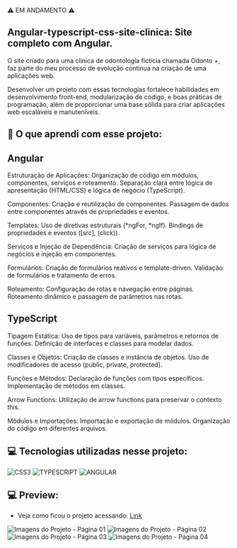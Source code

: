 ⚠️ EM ANDAMENTO ⚠️

## Angular-typescript-css-site-clinica: Site completo com Angular.

O site criado para uma clinica de odontologia ficticia chamada Odonto +, faz parte do meu processo de evolução continua na criação de uma aplicações web.

Desenvolver um projeto com essas tecnologias fortalece habilidades em desenvolvimento front-end, modularização de código, e boas práticas de programação, além de proporcionar uma base sólida para criar aplicações web escaláveis e manuteníveis.<br>

## 🤔 O que aprendi com esse projeto:

## Angular

Estruturação de Aplicações:
Organização de código em módulos, componentes, serviços e roteamento.
Separação clara entre lógica de apresentação (HTML/CSS) e lógica de negócio (TypeScript).

Componentes:
Criação e reutilização de componentes.
Passagem de dados entre componentes através de propriedades e eventos.

Templates:
Uso de diretivas estruturais (*ngFor, *ngIf).
Bindings de propriedades e eventos ([src], (click)).

Serviços e Injeção de Dependência:
Criação de serviços para lógica de negócios e injeção em componentes.

Formulários:
Criação de formulários reativos e template-driven.
Validação de formulários e tratamento de erros.

Roteamento:
Configuração de rotas e navegação entre páginas.
Roteamento dinâmico e passagem de parâmetros nas rotas.

## TypeScript

Tipagem Estática:
Uso de tipos para variáveis, parâmetros e retornos de funções.
Definição de interfaces e classes para modelar dados.

Classes e Objetos:
Criação de classes e instância de objetos.
Uso de modificadores de acesso (public, private, protected).

Funções e Métodos:
Declaração de funções com tipos específicos.
Implementação de métodos em classes.

Arrow Functions:
Utilização de arrow functions para preservar o contexto this.

Módulos e Importações:
Importação e exportação de módulos.
Organização do código em diferentes arquivos.


## 💻 Tecnologias utilizadas nesse projeto:

<div style="display: inline_block">
  <img alt="CSS3" src="https://img.shields.io/badge/CSS3-1572B6?style=for-the-badge&logo=css3&logoColor=white">
  <img alt="TYPESCRIPT" src="https://img.shields.io/badge/TypeScript-007ACC?style=for-the-badge&logo=typescript&logoColor=white">
  <img alt="ANGULAR" src="https://img.shields.io/badge/Angular-DD0031?style=for-the-badge&logo=angular&logoColor=white">

</div>

## 💻 Preview:
- Veja como ficou o projeto acessando: [Link]()

![Imagens do Projeto - Página 01](assets/img/page-01.png)
![Imagens do Projeto - Página 02](assets/img/page-02.png)
![Imagens do Projeto - Página 03](assets/img/page-03.png)
![Imagens do Projeto - Página 04](assets/img/page-04.png)

